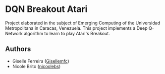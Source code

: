 
# DQN Breakout Atari

Project elaborated in the subject of Emerging Computing of the Universidad Metropolitana in Caracas, Venezuela. This project implements a Deep Q-Network algorithm to learn to play Atari's Breakout.
## Authors

- Giselle Ferreira ([Gisellemfc](https://github.com/Gisellemfc))
- Nicole Brito ([nicoolebs](https://github.com/nicoolebs))

